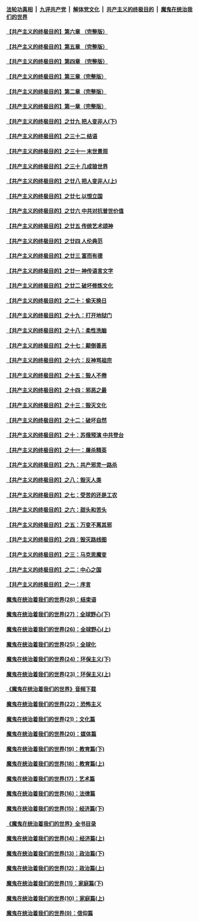 ####  [法轮功真相](../../../../basic/blob/master/README.md?t=10040501) &nbsp;|&nbsp; [九评共产党](../../../../9ping.md/blob/master/README.md?t=10040501) &nbsp;|&nbsp; [解体党文化](../../../../jtdwh.md/blob/master/README.md?t=10040501)  &nbsp;|&nbsp; [共产主义的终极目的](../../../../gczydzjmd.md/blob/master/README.md?t=10040501) &nbsp;|&nbsp; [魔鬼在统治我们的世界](../../../../mgztzwmdsj.md/blob/master/README.md?t=10040501) 

#### [【共产主义的终极目的】第六章 （完整版）](../pages/nsc422/n11428913.md?t=10040501) 

#### [【共产主义的终极目的】第五章 （完整版）](../pages/nsc422/n11428912.md?t=10040501) 

#### [【共产主义的终极目的】第四章 （完整版）](../pages/nsc422/n11428907.md?t=10040501) 

#### [【共产主义的终极目的】第三章（完整版）](../pages/nsc422/n11428848.md?t=10040501) 

#### [【共产主义的终极目的】第二章（完整版）](../pages/nsc422/n11428831.md?t=10040501) 

#### [【共产主义的终极目的】第一章（完整版）](../pages/nsc422/n11417651.md?t=10040501) 

#### [【共产主义的终极目的】之廿九 把人变非人(下)](../pages/nsc422/n11344140.md?t=10040501) 

#### [【共产主义的终极目的】之三十二 结语](../pages/nsc422/n11360535.md?t=10040501) 

#### [【共产主义的终极目的】之三十一 末世景观](../pages/nsc422/n11351129.md?t=10040501) 

#### [【共产主义的终极目的】之三十 几成狼世界](../pages/nsc422/n11348280.md?t=10040501) 

#### [【共产主义的终极目的】之廿八 把人变非人(上)](../pages/nsc422/n11340492.md?t=10040501) 

#### [【共产主义的终极目的】之廿七 以恨立国](../pages/nsc422/n11336944.md?t=10040501) 

#### [【共产主义的终极目的】之廿六 中共对抗普世价值](../pages/nsc422/n11324785.md?t=10040501) 

#### [【共产主义的终极目的】之廿五 传统艺术颂神](../pages/nsc422/n11296396.md?t=10040501) 

#### [【共产主义的终极目的】之廿四 人伦典范](../pages/nsc422/n11296397.md?t=10040501) 

#### [【共产主义的终极目的】之廿三 富而有德](../pages/nsc422/n11283598.md?t=10040501) 

#### [【共产主义的终极目的】之廿一 神传语言文字](../pages/nsc422/n11263265.md?t=10040501) 

#### [【共产主义的终极目的】之廿二 破坏修炼文化](../pages/nsc422/n11245728.md?t=10040501) 

#### [【共产主义的终极目的】之二十：偷天换日](../pages/nsc422/n11238846.md?t=10040501) 

#### [【共产主义的终极目的】之十九：打开地狱门](../pages/nsc422/n11206376.md?t=10040501) 

#### [【共产主义的终极目的】之十八：柔性洗脑](../pages/nsc422/n11199994.md?t=10040501) 

#### [【共产主义的终极目的】之十七：颠倒善恶](../pages/nsc422/n11179782.md?t=10040501) 

#### [【共产主义的终极目的】之十六：反神骂祖宗](../pages/nsc422/n11166798.md?t=10040501) 

#### [【共产主义的终极目的】之十五：毁人不倦](../pages/nsc422/n11166792.md?t=10040501) 

#### [【共产主义的终极目的】之十四：邪恶之最](../pages/nsc422/n11150249.md?t=10040501) 

#### [【共产主义的终极目的】之十三：毁灭文化](../pages/nsc422/n11135227.md?t=10040501) 

#### [【共产主义的终极目的】之十二：破坏自然](../pages/nsc422/n11135214.md?t=10040501) 

#### [【共产主义的终极目的】之十：苏俄预演 中共登台](../pages/nsc422/n11118424.md?t=10040501) 

#### [【共产主义的终极目的】之十一：屠杀精英](../pages/nsc422/n11118442.md?t=10040501) 

#### [【共产主义的终极目的】之九：共产邪灵一路杀](../pages/nsc422/n11114139.md?t=10040501) 

#### [【共产主义的终极目的】之八：毁灭人类](../pages/nsc422/n11108503.md?t=10040501) 

#### [【共产主义的终极目的】之七：受苦的还是工农](../pages/nsc422/n11101809.md?t=10040501) 

#### [【共产主义的终极目的】之六：甜头和苦头](../pages/nsc422/n11096971.md?t=10040501) 

#### [【共产主义的终极目的】之五：万变不离其邪](../pages/nsc422/n11091285.md?t=10040501) 

#### [【共产主义的终极目的】之四：毁灭路线图](../pages/nsc422/n11086284.md?t=10040501) 

#### [【共产主义的终极目的】之三：马克思魔变](../pages/nsc422/n11061941.md?t=10040501) 

#### [【共产主义的终极目的】之二：中心之国](../pages/nsc422/n11047728.md?t=10040501) 

#### [【共产主义的终极目的】之一：序言](../pages/nsc422/n11086077.md?t=10040501) 

#### [魔鬼在统治着我们的世界(28)：结束语](../pages/nsc422/n10936246.md?t=10040501) 

#### [魔鬼在统治着我们的世界(27)：全球野心(下)](../pages/nsc422/n10928319.md?t=10040501) 

#### [魔鬼在统治着我们的世界(26)：全球野心(上)](../pages/nsc422/n10900318.md?t=10040501) 

#### [魔鬼在统治着我们的世界(25)：全球化](../pages/nsc422/n10788205.md?t=10040501) 

#### [魔鬼在统治着我们的世界(24)：环保主义(下)](../pages/nsc422/n10695307.md?t=10040501) 

#### [魔鬼在统治着我们的世界(23)：环保主义(上)](../pages/nsc422/n10688613.md?t=10040501) 

#### [《魔鬼在统治着我们的世界》音频下载](../pages/nsc422/n10635553.md?t=10040501) 

#### [魔鬼在统治着我们的世界(22)：恐怖主义](../pages/nsc422/n10614727.md?t=10040501) 

#### [魔鬼在统治着我们的世界(21)：文化篇](../pages/nsc422/n10597706.md?t=10040501) 

#### [魔鬼在统治着我们的世界(20)：媒体篇](../pages/nsc422/n10586579.md?t=10040501) 

#### [魔鬼在统治着我们的世界(19)：教育篇(下)](../pages/nsc422/n10564808.md?t=10040501) 

#### [魔鬼在统治着我们的世界(18)：教育篇(上)](../pages/nsc422/n10526970.md?t=10040501) 

#### [魔鬼在统治着我们的世界(17)：艺术篇](../pages/nsc422/n10499093.md?t=10040501) 

#### [魔鬼在统治着我们的世界(16)：法律篇](../pages/nsc422/n10485969.md?t=10040501) 

#### [魔鬼在统治着我们的世界(15)：经济篇(下)](../pages/nsc422/n10469975.md?t=10040501) 

#### [《魔鬼在统治着我们的世界》全书目录](../pages/nsc422/n10464261.md?t=10040501) 

#### [魔鬼在统治着我们的世界(14)：经济篇(上)](../pages/nsc422/n10457370.md?t=10040501) 

#### [魔鬼在统治着我们的世界(13)：政治篇(下)](../pages/nsc422/n10448270.md?t=10040501) 

#### [魔鬼在统治着我们的世界(12)：政治篇(上)](../pages/nsc422/n10444576.md?t=10040501) 

#### [魔鬼在统治着我们的世界(11)：家庭篇(下)](../pages/nsc422/n10440961.md?t=10040501) 

#### [魔鬼在统治着我们的世界(10)：家庭篇(上)](../pages/nsc422/n10435448.md?t=10040501) 

#### [魔鬼在统治着我们的世界(9)：信仰篇](../pages/nsc422/n10432159.md?t=10040501) 

